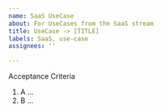 ```yaml
---
name: SaaS UseCase
about: For UseCases from the SaaS stream
title: UseCase -> [TITLE]
labels: SaaS, use-case
assignees: ''

---
```


Acceptance Criteria

1. A ...
1. B ...
